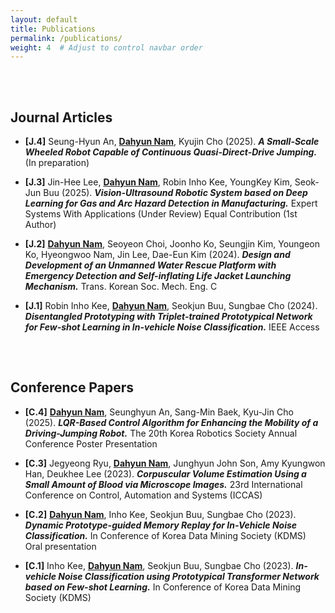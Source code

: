 ```yaml
---
layout: default
title: Publications
permalink: /publications/
weight: 4  # Adjust to control navbar order
---
```

### ㅤ
## Journal Articles

- **[J.4]** Seung-Hyun An, **<u>Dahyun Nam</u>**, Kyujin Cho (2025). **_A Small-Scale Wheeled Robot Capable of Continuous Quasi-Direct-Drive Jumping._** (In preparation)

- **[J.3]** Jin-Hee Lee, **<u>Dahyun Nam</u>**, Robin Inho Kee, YoungKey Kim, Seok-Jun Buu (2025). **_Vision-Ultrasound Robotic System based on Deep Learning for Gas and Arc Hazard Detection in Manufacturing._** Expert Systems With Applications (Under Review) Equal Contribution (1st Author)

- **[J.2]** **<u>Dahyun Nam</u>**, Seoyeon Choi, Joonho Ko, Seungjin Kim, Youngeon Ko, Hyeongwoo Nam, Jin Lee, Dae-Eun Kim (2024). **_Design and Development of an Unmanned Water Rescue Platform with Emergency Detection and Self-inflating Life Jacket Launching Mechanism._** Trans. Korean Soc. Mech. Eng. C

- **[J.1]** Robin Inho Kee, **<u>Dahyun Nam</u>**, Seokjun Buu, Sungbae Cho (2024). **_Disentangled Prototyping with Triplet-trained Prototypical Network for Few-shot Learning in In-vehicle Noise Classification._** IEEE Access

### ㅤ
## Conference Papers
- **[C.4]** **<u>Dahyun Nam</u>**, Seunghyun An, Sang-Min Baek, Kyu-Jin Cho (2025). **_LQR-Based Control Algorithm for Enhancing the Mobility of a Driving-Jumping Robot._** The 20th Korea Robotics Society Annual Conference Poster Presentation

- **[C.3]** Jegyeong Ryu, **<u>Dahyun Nam</u>**, Junghyun John Son, Amy Kyungwon Han, Deukhee Lee (2023). **_Corpuscular Volume Estimation Using a Small Amount of Blood via Microscope Images._** 23rd International Conference on Control, Automation and Systems (ICCAS)

- **[C.2]** **<u>Dahyun Nam</u>**, Inho Kee, Seokjun Buu, Sungbae Cho (2023). **_Dynamic Prototype-guided Memory Replay for In-Vehicle Noise Classification._** In Conference of Korea Data Mining Society (KDMS) Oral presentation

- **[C.1]** Inho Kee, **<u>Dahyun Nam</u>**, Seokjun Buu, Sungbae Cho (2023). **_In-vehicle Noise Classification using Prototypical Transformer Network based on Few-shot Learning._** In Conference of Korea Data Mining Society (KDMS)